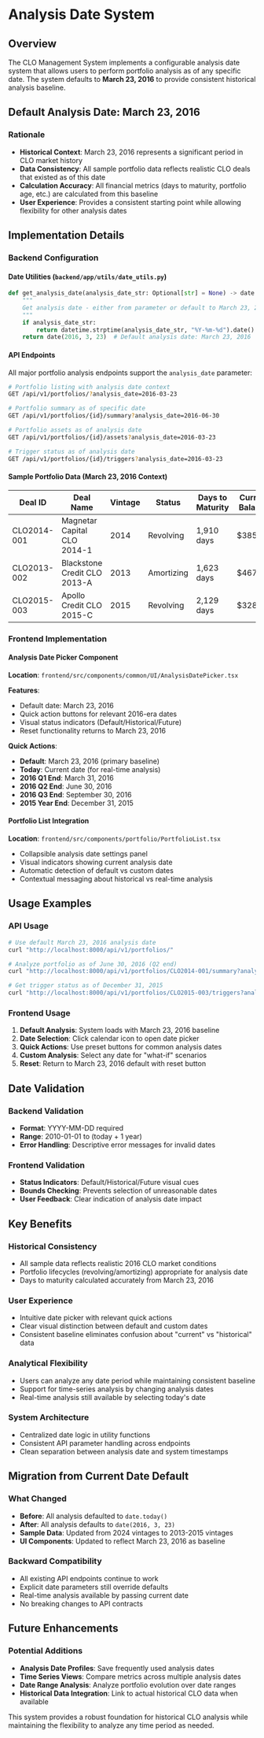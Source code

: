 # Analysis Date System

## Overview

The CLO Management System implements a configurable analysis date system that allows users to perform portfolio analysis as of any specific date. The system defaults to **March 23, 2016** to provide consistent historical analysis baseline.

## Default Analysis Date: March 23, 2016

### Rationale
- **Historical Context**: March 23, 2016 represents a significant period in CLO market history
- **Data Consistency**: All sample portfolio data reflects realistic CLO deals that existed as of this date
- **Calculation Accuracy**: All financial metrics (days to maturity, portfolio age, etc.) are calculated from this baseline
- **User Experience**: Provides a consistent starting point while allowing flexibility for other analysis dates

## Implementation Details

### Backend Configuration

#### Date Utilities (`backend/app/utils/date_utils.py`)
```python
def get_analysis_date(analysis_date_str: Optional[str] = None) -> date:
    """
    Get analysis date - either from parameter or default to March 23, 2016
    """
    if analysis_date_str:
        return datetime.strptime(analysis_date_str, "%Y-%m-%d").date()
    return date(2016, 3, 23)  # Default analysis date: March 23, 2016
```

#### API Endpoints
All major portfolio analysis endpoints support the `analysis_date` parameter:

```bash
# Portfolio listing with analysis date context
GET /api/v1/portfolios/?analysis_date=2016-03-23

# Portfolio summary as of specific date  
GET /api/v1/portfolios/{id}/summary?analysis_date=2016-06-30

# Portfolio assets as of analysis date
GET /api/v1/portfolios/{id}/assets?analysis_date=2016-03-23

# Trigger status as of analysis date
GET /api/v1/portfolios/{id}/triggers?analysis_date=2016-03-23
```

#### Sample Portfolio Data (March 23, 2016 Context)

| Deal ID | Deal Name | Vintage | Status | Days to Maturity | Current Balance |
|---------|-----------|---------|--------|------------------|-----------------|
| CLO2014-001 | Magnetar Capital CLO 2014-1 | 2014 | Revolving | 1,910 days | $385.5M |
| CLO2013-002 | Blackstone Credit CLO 2013-A | 2013 | Amortizing | 1,623 days | $467.2M |
| CLO2015-003 | Apollo Credit CLO 2015-C | 2015 | Revolving | 2,129 days | $328.8M |

### Frontend Implementation

#### Analysis Date Picker Component
**Location**: `frontend/src/components/common/UI/AnalysisDatePicker.tsx`

**Features**:
- Default date: March 23, 2016
- Quick action buttons for relevant 2016-era dates
- Visual status indicators (Default/Historical/Future)
- Reset functionality returns to March 23, 2016

**Quick Actions**:
- **Default**: March 23, 2016 (primary baseline)
- **Today**: Current date (for real-time analysis)
- **2016 Q1 End**: March 31, 2016
- **2016 Q2 End**: June 30, 2016  
- **2016 Q3 End**: September 30, 2016
- **2015 Year End**: December 31, 2015

#### Portfolio List Integration
**Location**: `frontend/src/components/portfolio/PortfolioList.tsx`

- Collapsible analysis date settings panel
- Visual indicators showing current analysis date
- Automatic detection of default vs custom dates
- Contextual messaging about historical vs real-time analysis

## Usage Examples

### API Usage

```bash
# Use default March 23, 2016 analysis date
curl "http://localhost:8000/api/v1/portfolios/"

# Analyze portfolio as of June 30, 2016 (Q2 end)
curl "http://localhost:8000/api/v1/portfolios/CLO2014-001/summary?analysis_date=2016-06-30"

# Get trigger status as of December 31, 2015
curl "http://localhost:8000/api/v1/portfolios/CLO2015-003/triggers?analysis_date=2015-12-31"
```

### Frontend Usage

1. **Default Analysis**: System loads with March 23, 2016 baseline
2. **Date Selection**: Click calendar icon to open date picker
3. **Quick Actions**: Use preset buttons for common analysis dates
4. **Custom Analysis**: Select any date for "what-if" scenarios
5. **Reset**: Return to March 23, 2016 default with reset button

## Date Validation

### Backend Validation
- **Format**: YYYY-MM-DD required
- **Range**: 2010-01-01 to (today + 1 year)
- **Error Handling**: Descriptive error messages for invalid dates

### Frontend Validation  
- **Status Indicators**: Default/Historical/Future visual cues
- **Bounds Checking**: Prevents selection of unreasonable dates
- **User Feedback**: Clear indication of analysis date impact

## Key Benefits

### Historical Consistency
- All sample data reflects realistic 2016 CLO market conditions
- Portfolio lifecycles (revolving/amortizing) appropriate for analysis date
- Days to maturity calculated accurately from March 23, 2016

### User Experience
- Intuitive date picker with relevant quick actions
- Clear visual distinction between default and custom dates
- Consistent baseline eliminates confusion about "current" vs "historical" data

### Analytical Flexibility
- Users can analyze any date period while maintaining consistent baseline
- Support for time-series analysis by changing analysis dates
- Real-time analysis still available by selecting today's date

### System Architecture
- Centralized date logic in utility functions
- Consistent API parameter handling across endpoints
- Clean separation between analysis date and system timestamps

## Migration from Current Date Default

### What Changed
- **Before**: All analysis defaulted to `date.today()`
- **After**: All analysis defaults to `date(2016, 3, 23)`
- **Sample Data**: Updated from 2024 vintages to 2013-2015 vintages
- **UI Components**: Updated to reflect March 23, 2016 as baseline

### Backward Compatibility
- All existing API endpoints continue to work
- Explicit date parameters still override defaults
- Real-time analysis available by passing current date
- No breaking changes to API contracts

## Future Enhancements

### Potential Additions
- **Analysis Date Profiles**: Save frequently used analysis dates
- **Time Series Views**: Compare metrics across multiple analysis dates
- **Date Range Analysis**: Analyze portfolio evolution over date ranges
- **Historical Data Integration**: Link to actual historical CLO data when available

This system provides a robust foundation for historical CLO analysis while maintaining the flexibility to analyze any time period as needed.
